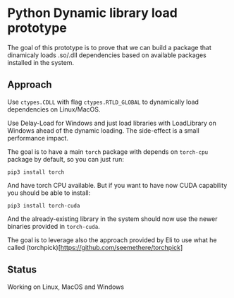 # Python Dynamic library load prototype

The goal of this prototype is to prove that we can build a package that dinamicaly loads .so/.dll dependencies based on available packages installed in the system.

## Approach

Use `ctypes.CDLL` with flag `ctypes.RTLD_GLOBAL` to dynamically load dependencies on Linux/MacOS.

Use Delay-Load for Windows and just load libraries with LoadLibrary on Windows ahead of the dynamic loading. The side-effect is a small performance impact.

The goal is to have a main `torch` package with depends on `torch-cpu` package by default, so you can just run:

```
pip3 install torch
```

And have torch CPU available. But if you want to have now CUDA capability you should be able to install:

```
pip3 install torch-cuda
```

And the already-existing library in the system should now use the newer binaries provided in `torch-cuda`.

The goal is to leverage also the approach provided by Eli to use what he called (torchpick)[https://github.com/seemethere/torchpick]


## Status

Working on Linux, MacOS and Windows
